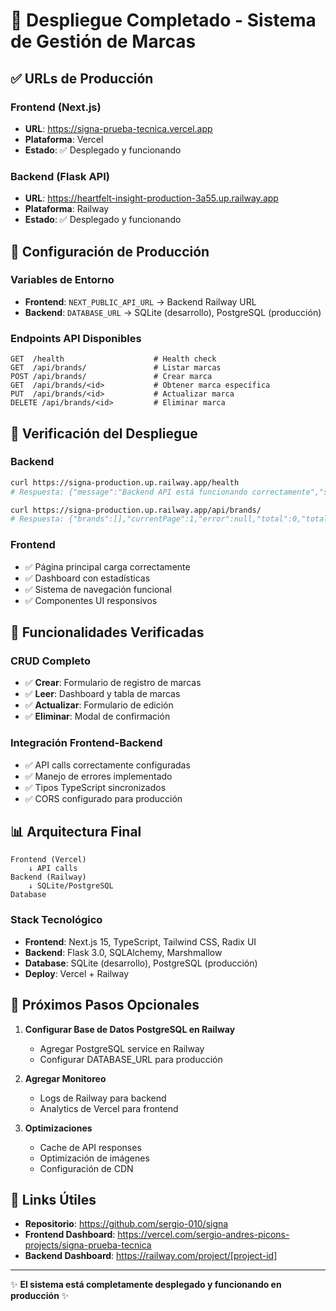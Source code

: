 # 🚀 Despliegue Completado - Sistema de Gestión de Marcas

## ✅ URLs de Producción

### Frontend (Next.js)

- **URL**: https://signa-prueba-tecnica.vercel.app
- **Plataforma**: Vercel
- **Estado**: ✅ Desplegado y funcionando

### Backend (Flask API)

- **URL**: https://heartfelt-insight-production-3a55.up.railway.app
- **Plataforma**: Railway
- **Estado**: ✅ Desplegado y funcionando

## 🔧 Configuración de Producción

### Variables de Entorno

- **Frontend**: `NEXT_PUBLIC_API_URL` → Backend Railway URL
- **Backend**: `DATABASE_URL` → SQLite (desarrollo), PostgreSQL (producción)

### Endpoints API Disponibles

```
GET  /health                    # Health check
GET  /api/brands/               # Listar marcas
POST /api/brands/               # Crear marca
GET  /api/brands/<id>           # Obtener marca específica
PUT  /api/brands/<id>           # Actualizar marca
DELETE /api/brands/<id>         # Eliminar marca
```

## 🧪 Verificación del Despliegue

### Backend

```bash
curl https://signa-production.up.railway.app/health
# Respuesta: {"message":"Backend API está funcionando correctamente","status":"healthy"}

curl https://signa-production.up.railway.app/api/brands/
# Respuesta: {"brands":[],"currentPage":1,"error":null,"total":0,"totalPages":0}
```

### Frontend

- ✅ Página principal carga correctamente
- ✅ Dashboard con estadísticas
- ✅ Sistema de navegación funcional
- ✅ Componentes UI responsivos

## 🔄 Funcionalidades Verificadas

### CRUD Completo

- ✅ **Crear**: Formulario de registro de marcas
- ✅ **Leer**: Dashboard y tabla de marcas
- ✅ **Actualizar**: Formulario de edición
- ✅ **Eliminar**: Modal de confirmación

### Integración Frontend-Backend

- ✅ API calls correctamente configuradas
- ✅ Manejo de errores implementado
- ✅ Tipos TypeScript sincronizados
- ✅ CORS configurado para producción

## 📊 Arquitectura Final

```
Frontend (Vercel)
    ↓ API calls
Backend (Railway)
    ↓ SQLite/PostgreSQL
Database
```

### Stack Tecnológico

- **Frontend**: Next.js 15, TypeScript, Tailwind CSS, Radix UI
- **Backend**: Flask 3.0, SQLAlchemy, Marshmallow
- **Database**: SQLite (desarrollo), PostgreSQL (producción)
- **Deploy**: Vercel + Railway

## 🎯 Próximos Pasos Opcionales

1. **Configurar Base de Datos PostgreSQL en Railway**

   - Agregar PostgreSQL service en Railway
   - Configurar DATABASE_URL para producción

2. **Agregar Monitoreo**

   - Logs de Railway para backend
   - Analytics de Vercel para frontend

3. **Optimizaciones**
   - Cache de API responses
   - Optimización de imágenes
   - Configuración de CDN

## 🔗 Links Útiles

- **Repositorio**: https://github.com/sergio-010/signa
- **Frontend Dashboard**: https://vercel.com/sergio-andres-picons-projects/signa-prueba-tecnica
- **Backend Dashboard**: https://railway.com/project/[project-id]

---

✨ **El sistema está completamente desplegado y funcionando en producción** ✨
